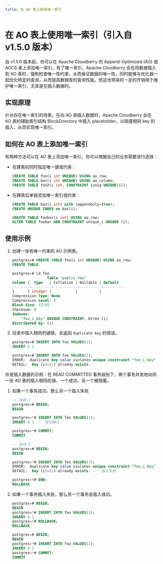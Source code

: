 ```yaml
---
title: 在 AO 表上使用唯一索引
---
```


# 在 AO 表上使用唯一索引（引入自 v1.5.0 版本）

自 v1.5.0 版本起，你可以在 Apache Cloudberry 的 Append-Optimized (AO) 或 AOCS 表上添加唯一索引。有了唯一索引，Apache Cloudberry 会在将数据插入到 AO 表时，强制检查唯一性约束，从而保证数据的唯一性，同时能够与优化器一起优化特定的查询，从而提高数据库的查询性能。但这也带来的一定的开销用于维护唯一索引，尤其是在插入数据时。

## 实现原理

针对存在唯一索引的场景，在向 AO 表插入数据时，Apache Cloudberry 会在 AO 表的辅助索引结构 BlockDirectory 中插入 placeholder，以阻塞相同 key 的插入，从而实现唯一索引。

## 如何在 AO 表上添加唯一索引

有两种方法可以在 AO 表上添加唯一索引，你可以根据自己的业务需要进行选择：

- 在建表的同时指定唯一键或约束：

    ```sql
    CREATE TABLE foo(i int UNIQUE) USING ao_row;
    CREATE TABLE bar(i int UNIQUE) USING ao_column;
    CREATE TABLE foo2(i int, CONSTRAINT iuniq UNIQUE(i));
    ```

- 在建表后单独添加唯一索引或约束：

    ```sql
    CREATE TABLE baz(i int) with (appendonly=true);
    CREATE UNIQUE INDEX on baz(i);

    CREATE TABLE foobar(i int) USING ao_row;
    ALTER TABLE foobar ADD CONSTRAINT unique_i UNIQUE (i);
    ```

## 使用示例

1. 创建一张有唯一约束的 AO 示例表。

    ```sql
    postgres=# CREATE TABLE foo(i int UNIQUE) USING ao_row;
    CREATE TABLE

    postgres=# \d foo
                    Table "public.foo"
    Column |  Type   | Collation | Nullable | Default 
    --------+---------+-----------+----------+---------
    i      | integer |           |          | 
    Compression Type: None
    Compression Level: 0
    Block Size: 32768
    Checksum: t
    Indexes:
        "foo_i_key" UNIQUE CONSTRAINT, btree (i)
    Distributed by: (i)
    ```

2. 往表中插入相同的键值，会返回 `duplicate key` 的错误。

    ```sql
    postgres=# INSERT INTO foo VALUES(1);
    INSERT 0 1

    postgres=# INSERT INTO foo VALUES(1);
    ERROR:  duplicate key value violates unique constraint "foo_i_key"  (seg1 127.0.1.1:8003 pid=557)
    DETAIL:  Key (i)=(1) already exists.
    ```

并发插入数据的示例：在 READ COMMITTED 事务级别下，两个事务并发地向同一张 AO 表的插入相同的值，一个成功，另一个被阻塞。

1. 如果一个事务成功，那么另一个插入失败

    ```sql
    -- 会话 1
    postgres=# BEGIN;
    BEGIN

    postgres=*# INSERT INTO foo VALUES(1);
    INSERT 0 1  -- 成功插入

    postgres=*# COMMIT;
    COMMIT
    ```

    ```sql
    -- 会话 2
    postgres=# BEGIN;
    BEGIN

    postgres=*# INSERT INTO foo VALUES(1);
    ERROR:  duplicate key value violates unique constraint "foo_i_key"  (seg1 127.0.1.1:8003 pid=2726)
    DETAIL:  Key (i)=(1) already exists.  -- 插入失败

    postgres=!# END;
    ROLLBACK
    ```

2. 如果一个事务插入失败，那么另一个事务会插入成功。

    ```sql
    postgres=# BEGIN;
    BEGIN
    postgres=*# INSERT INTO foo VALUES(1);
    INSERT 0 1
    postgres=*# ROLLBACK;
    ROLLBACK
    ```

    ```sql
    postgres=# BEGIN;
    BEGIN
    postgres=*# INSERT INTO foo VALUES(1);
    INSERT 0 1
    postgres=*# COMMIT;
    COMMIT
    ```
